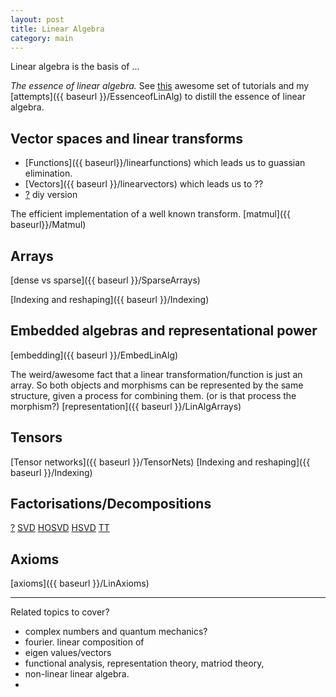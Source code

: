 ```yaml
---
layout: post
title: Linear Algebra
category: main
---
```


<!-- Options.
* Cover linalg but start from the composition of linear functions?
* Make up some other basis of linear maps that satisfies the axioms.
* derive linalg from different axioms?
* a collection of proofs of random/interesting bits and pieces.
  * kronecker, schur, rank,
*
-->
Linear algebra is the basis of ...

_The essence of linear algebra._
See [this](https://www.youtube.com/playlist?list=PLZHQObOWTQDPD3MizzM2xVFitgF8hE_ab)
awesome set of tutorials and my [attempts]({{ baseurl }}/EssenceofLinAlg) to distill the essence of linear
algebra.

## Vector spaces and linear transforms

* [Functions]({{ baseurl}}/linearfunctions) which leads us to guassian elimination.
* [Vectors]({{ baseurl }}/linearvectors) which leads us to ??
* [?](??) diy version


The efficient implementation of a well known transform.
[matmul]({{ baseurl}}/Matmul)

## Arrays

[dense vs sparse]({{ baseurl }}/SparseArrays)

[Indexing and reshaping]({{ baseurl }}/Indexing)

## Embedded algebras and representational power

[embedding]({{ baseurl }}/EmbedLinAlg)


The weird/awesome fact that a linear transformation/function is just an array.
So both objects and morphisms can be represented by the same structure, given
a process for combining them. (or is that process the morphism?)
[representation]({{ baseurl }}/LinAlgArrays)

## Tensors

[Tensor networks]({{ baseurl }}/TensorNets)
[Indexing and reshaping]({{ baseurl }}/Indexing)

## Factorisations/Decompositions

[?]()
[SVD]()
[HOSVD]()
[HSVD]()
[TT]()

## Axioms

[axioms]({{ baseurl }}/LinAxioms)


***

Related topics to cover?

* complex numbers and quantum mechanics?
* fourier. linear composition of
* eigen values/vectors
* functional analysis, representation theory, matriod theory,
* non-linear linear algebra.
*
